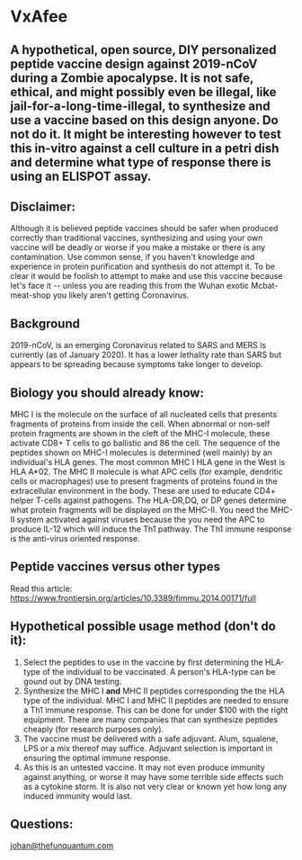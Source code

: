 # VxAfee 
## A hypothetical, open source, DIY personalized peptide vaccine design against 2019-nCoV during a Zombie apocalypse. It is not safe, ethical, and might possibly even be illegal, like jail-for-a-long-time-illegal, to synthesize and use a vaccine based on this design anyone. Do not do it. It might be interesting however to test this in-vitro against a cell culture in a petri dish and determine what type of response there is using an ELISPOT assay.

## Disclaimer: 
Although it is believed peptide vaccines should be safer when produced correctly than traditional vaccines, synthesizing and using your own vaccine will be deadly or worse if you make a mistake or there is any contamination. Use common sense, if you haven't knowledge and experience in protein purification and synthesis do not attempt it. To be clear it would be foolish to attempt to make and use this vaccine because let's face it --  unless you are reading this from the Wuhan exotic Mcbat-meat-shop you likely aren't getting Coronavirus. 

## Background
2019-nCoV, is an emerging Coronavirus related to SARS and MERS is currently (as of January 2020). It has a lower lethality rate than SARS but appears to be spreading because symptoms take longer to develop.

## Biology you should already know:
MHC I is the molecule on the surface of all nucleated cells that presents fragments of proteins from inside the cell. When abnormal or non-self protein fragments are shown in the cleft of the MHC-I molecule, these activate CD8+ T cells to go ballistic and 86 the cell. The sequence of the peptides shown on MHC-I molecules is determined (well mainly) by an individual's HLA genes. The most common MHC I HLA gene in the West is HLA A\*02. The MHC II molecule is what APC cells (for example, dendritic cells or macrophages) use to present fragments of proteins found in the extracellular environment in the body. These are used to educate CD4+ helper T-cells against pathogens. The HLA-DR,DQ, or DP genes determine what protein fragments will  be displayed on the MHC-II. You need the MHC-II system activated against viruses because the you need the APC to produce IL-12 which will induce the Th1 pathway. The Th1 immune response is the anti-virus oriented response.

## Peptide vaccines versus other types
Read this article: https://www.frontiersin.org/articles/10.3389/fimmu.2014.00171/full

## Hypothetical possible usage method (don't do it):

1. Select the peptides to use in the vaccine by first determining the HLA-type of the individual to be vaccinated. A person's HLA-type can be gound out by DNA testing.
2. Synthesize the MHC I **and** MHC II peptides corresponding the the HLA type of the individual. MHC I and MHC II peptides are needed to ensure a Th1 immune response. This can be done for under $100 with the right equipment. There are many companies that can synthesize peptides cheaply (for research purposes only). 
3. The vaccine must be delivered with a safe adjuvant. Alum, squalene, LPS or a mix thereof may suffice. Adjuvant selection is important in ensuring the optimal immune response.
4. As this is an untested vaccine. It may not even produce immunity against anything, or worse it may have some terrible side effects such as a cytokine storm. It is also not very clear or known yet how long any induced immunity would last. 

## Questions: 
johan@thefunquantum.com
